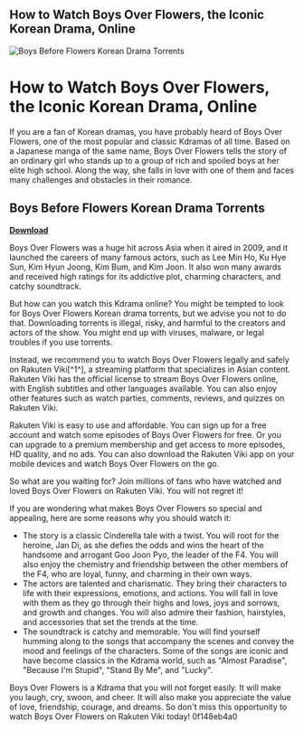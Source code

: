 ## How to Watch Boys Over Flowers, the Iconic Korean Drama, Online

 
![Boys Before Flowers Korean Drama Torrents](https://encrypted-tbn2.gstatic.com/images?q=tbn:ANd9GcRijBPzXEORbqoeYMz_31hPHMLNM0-2Rh0A9ub16nXJMQU9HhJCqFCJU3E)

 
# How to Watch Boys Over Flowers, the Iconic Korean Drama, Online
 
If you are a fan of Korean dramas, you have probably heard of Boys Over Flowers, one of the most popular and classic Kdramas of all time. Based on a Japanese manga of the same name, Boys Over Flowers tells the story of an ordinary girl who stands up to a group of rich and spoiled boys at her elite high school. Along the way, she falls in love with one of them and faces many challenges and obstacles in their romance.
 
## Boys Before Flowers Korean Drama Torrents


[**Download**](https://www.google.com/url?q=https%3A%2F%2Furlca.com%2F2tLkB5&sa=D&sntz=1&usg=AOvVaw0W_K-cN1joM_86E3jrBjbm)

 
Boys Over Flowers was a huge hit across Asia when it aired in 2009, and it launched the careers of many famous actors, such as Lee Min Ho, Ku Hye Sun, Kim Hyun Joong, Kim Bum, and Kim Joon. It also won many awards and received high ratings for its addictive plot, charming characters, and catchy soundtrack.
 
But how can you watch this Kdrama online? You might be tempted to look for Boys Over Flowers Korean drama torrents, but we advise you not to do that. Downloading torrents is illegal, risky, and harmful to the creators and actors of the show. You might end up with viruses, malware, or legal troubles if you use torrents.
 
Instead, we recommend you to watch Boys Over Flowers legally and safely on Rakuten Viki[^1^], a streaming platform that specializes in Asian content. Rakuten Viki has the official license to stream Boys Over Flowers online, with English subtitles and other languages available. You can also enjoy other features such as watch parties, comments, reviews, and quizzes on Rakuten Viki.
 
Rakuten Viki is easy to use and affordable. You can sign up for a free account and watch some episodes of Boys Over Flowers for free. Or you can upgrade to a premium membership and get access to more episodes, HD quality, and no ads. You can also download the Rakuten Viki app on your mobile devices and watch Boys Over Flowers on the go.
 
So what are you waiting for? Join millions of fans who have watched and loved Boys Over Flowers on Rakuten Viki. You will not regret it!
  
If you are wondering what makes Boys Over Flowers so special and appealing, here are some reasons why you should watch it:
 
- The story is a classic Cinderella tale with a twist. You will root for the heroine, Jan Di, as she defies the odds and wins the heart of the handsome and arrogant Goo Joon Pyo, the leader of the F4. You will also enjoy the chemistry and friendship between the other members of the F4, who are loyal, funny, and charming in their own ways.
- The actors are talented and charismatic. They bring their characters to life with their expressions, emotions, and actions. You will fall in love with them as they go through their highs and lows, joys and sorrows, and growth and changes. You will also admire their fashion, hairstyles, and accessories that set the trends at the time.
- The soundtrack is catchy and memorable. You will find yourself humming along to the songs that accompany the scenes and convey the mood and feelings of the characters. Some of the songs are iconic and have become classics in the Kdrama world, such as "Almost Paradise", "Because I'm Stupid", "Stand By Me", and "Lucky".

Boys Over Flowers is a Kdrama that you will not forget easily. It will make you laugh, cry, swoon, and cheer. It will also make you appreciate the value of love, friendship, courage, and dreams. So don't miss this opportunity to watch Boys Over Flowers on Rakuten Viki today!
 0f148eb4a0
